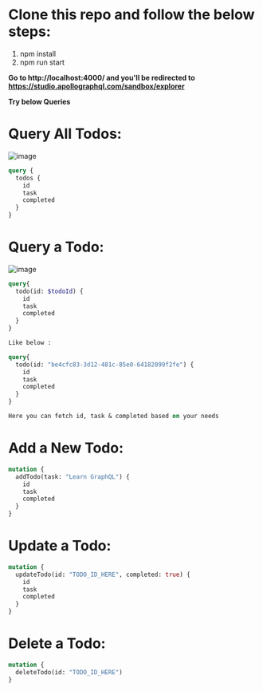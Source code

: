 # Clone this repo and follow the below steps:

1. npm install
2. npm run start 


**Go to http://localhost:4000/ and you'll be redirected to https://studio.apollographql.com/sandbox/explorer**

**Try below Queries**



# Query All Todos:

![image](https://github.com/user-attachments/assets/8ee3b4ca-eba4-493e-a315-4630742f6f51)


```graphql
query {
  todos {
    id
    task
    completed
  }
}
```


# Query a Todo:


![image](https://github.com/user-attachments/assets/e1867dba-bdbd-4327-9c79-c6b7a3418ad0)


```graphql
query{
  todo(id: $todoId) {
    id
    task
    completed
  }
}

Like below :

query{
  todo(id: "be4cfc83-3d12-481c-85e0-64182099f2fe") {
    id
    task
    completed
  }
}

Here you can fetch id, task & completed based on your needs
```



# Add a New Todo:

```graphql
mutation {
  addTodo(task: "Learn GraphQL") {
    id
    task
    completed
  }
}
```

# Update a Todo:

```graphql
mutation {
  updateTodo(id: "TODO_ID_HERE", completed: true) {
    id
    task
    completed
  }
}
```

# Delete a Todo:

```graphql
mutation {
  deleteTodo(id: "TODO_ID_HERE")
}
```
